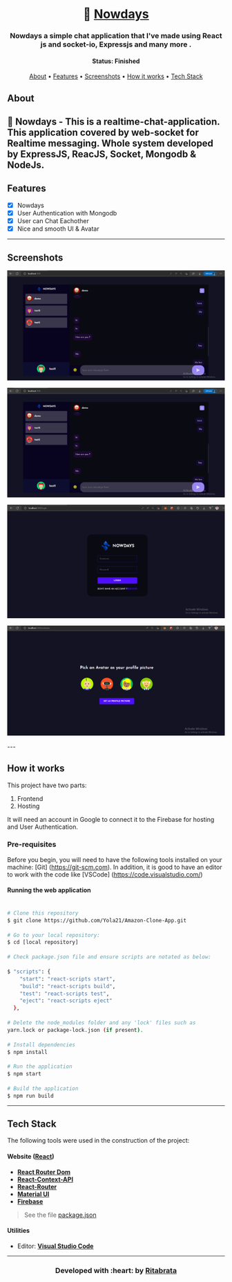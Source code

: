 <h1 align="center">
   🛒 <a href=""> Nowdays </a>
</h1>

<h3 align="center">
    Nowdays  a simple chat application that I've made using React js and socket-io, Expressjs and many more .
</h3>

<h4 align="center"> 
	 Status: Finished
</h4>

<p align="center">
 <a href="#about">About</a> •
 <a href="#features">Features</a> •
 <a href="#screenshots">Screenshots</a> • 
 <a href="#how-it-works">How it works</a> • 
 <a href="#tech-stack">Tech Stack</a> 
</p>


## About

🛒 Nowdays - This is a realtime-chat-application. This application covered by web-socket for Realtime messaging. Whole system developed by ExpressJS, ReacJS, Socket, Mongodb & NodeJs. 
---

## Features

   - [x] Nowdays
   - [x] User Authentication with Mongodb 
   - [x] User can Chat Eachother
   - [x] Nice and smooth UI & Avatar
  
---

## Screenshots

<p align="center">
  <img alt="cases" src="https://github.com/Ritabrata-Paul/Nowdays-Chat-Application-/blob/master/Screenshot/%3D2.PNG">
</p>

<p align="center">
  <img alt="cases" src="https://github.com/Ritabrata-Paul/Nowdays-Chat-Application-/blob/master/Screenshot/%3D2.PNG">
</p>

<p align="center">
  <img alt="cases" src="https://github.com/Ritabrata-Paul/Nowdays-Chat-Application-/blob/master/Screenshot/ss3.PNG">
</p>

<p align="center">
  <img alt="cases" src="https://github.com/Ritabrata-Paul/Nowdays-Chat-Application-/blob/master/Screenshot/ss4.PNG">
</p>
---

## How it works

This project have two parts:
1. Frontend
2. Hosting

It will need an account in Google to connect it to the Firebase for hosting and User Authentication.

### Pre-requisites

Before you begin, you will need to have the following tools installed on your machine:
[Git] (https://git-scm.com).
In addition, it is good to have an editor to work with the code like [VSCode] (https://code.visualstudio.com/)

#### Running the web application

```bash

# Clone this repository
$ git clone https://github.com/Yola21/Amazon-Clone-App.git

# Go to your local repository:
$ cd [local repository]

# Check package.json file and ensure scripts are notated as below:

$ "scripts": {
    "start": "react-scripts start",
    "build": "react-scripts build",
    "test": "react-scripts test",
    "eject": "react-scripts eject"
  },
  
# Delete the node_modules folder and any 'lock' files such as 
yarn.lock or package-lock.json (if present).

# Install dependencies
$ npm install

# Run the application
$ npm start

# Build the application
$ npm run build

```

---

## Tech Stack

The following tools were used in the construction of the project:

#### **Website**  ([React](https://reactjs.org/))

-   **[React Router Dom](https://github.com/ReactTraining/react-router/tree/master/packages/react-router-dom)**
-   **[React-Context-API](https://reactjs.org/docs/context.html)**
-   **[React-Router](https://www.npmjs.com/package/react-router)**
-   **[Material UI](https://material-ui.com/)**
-   **[Firebase](https://firebase.google.com/)**

> See the file  [package.json](https://github.com/Yola21/Amazon-Clone-App/blob/main/package.json)

#### **Utilities**

-   Editor:  **[Visual Studio Code](https://code.visualstudio.com/)** 

---

<h3 align="center"><b>Developed with :heart: by <a href="https://github.com/Ritabrata1169">Ritabrata</a></b></h1>

